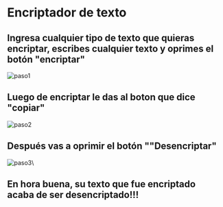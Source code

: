 # Encriptador de texto
## Ingresa cualquier tipo de texto que quieras encriptar, escribes cualquier texto y oprimes el botón "encriptar"
![paso1](https://github.com/user-attachments/assets/4e73d5bc-dc27-40c0-aada-292730b359e3)
## Luego de encriptar le das al boton que dice "copiar"
![paso2](https://github.com/user-attachments/assets/3d4f847a-6254-4966-ab2a-0f402abc161e)
## Después vas a oprimir el botón ""Desencriptar"
![paso3](https://github.com/user-attachments/assets/06e7eb5a-76c0-4bbd-b78a-7043e95a7bb3)\
## En hora buena, su texto que fue encriptado acaba de ser desencriptado!!!
